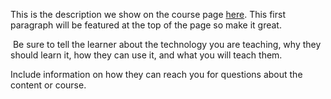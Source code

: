 This is the description we show on the course page [here](https://lab.github.com/DmytroSukhariev/typescript-types). This first paragraph will be featured at the top of the page so make it great.
​

​
Be sure to tell the learner about the technology you are teaching, why they should learn it, how they can use it, and what you will teach them.
​


Include information on how they can reach you for questions about the content or course. 